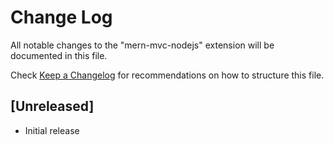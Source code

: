 # Change Log

All notable changes to the "mern-mvc-nodejs" extension will be documented in this file.

Check [Keep a Changelog](http://keepachangelog.com/) for recommendations on how to structure this file.

## [Unreleased]

- Initial release